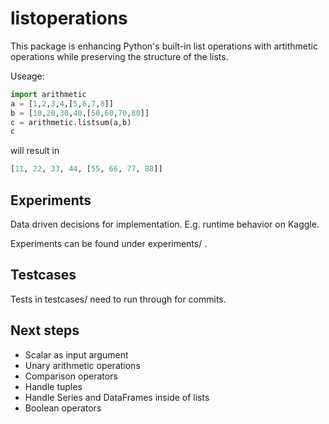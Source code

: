 # listoperations
This package is enhancing Python's built-in list operations with artithmetic operations while preserving the structure of the lists.

Useage:
```Python
import arithmetic
a = [1,2,3,4,[5,6,7,8]]
b = [10,20,30,40,[50,60,70,80]]
c = arithmetic.listsum(a,b)
c
```
will result in
```Python
[11, 22, 33, 44, [55, 66, 77, 88]]
```

## Experiments
Data driven decisions for implementation. E.g. runtime behavior on Kaggle.

Experiments can be found under experiments/ .


## Testcases
Tests in testcases/ need to run through for commits.

## Next steps
- Scalar as input argument
- Unary arithmetic operations
- Comparison operators
- Handle tuples
- Handle Series and DataFrames inside of lists
- Boolean operators
